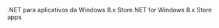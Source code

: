 <span data-ttu-id="74e96-101">.NET para aplicativos da Windows 8.x Store</span><span class="sxs-lookup"><span data-stu-id="74e96-101">.NET for Windows 8.x Store apps</span></span>